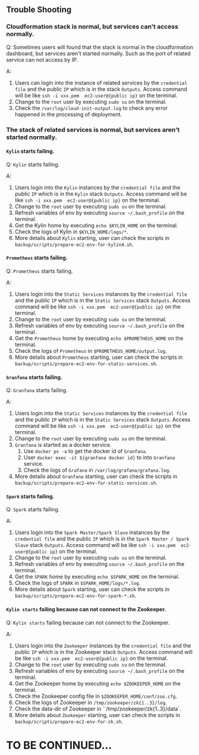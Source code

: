 ## Trouble Shooting

### Cloudformation stack is normal, but services can't access normally.

Q: Sometimes users will found that the stack is normal in the cloudformation dashboard, but services aren't started normally. Such as the port of related service can not access by IP.

A: 

1. Users can login into the instance of related services by the `credential file` and the public `IP` which is in the stack `Outputs`.  Access command will be like `ssh -i xxx.pem  ec2-user@{public ip}` on the terminal.
2. Change to the `root` user by executing `sudo su` on the terminal.
3. Check the `/var/log/cloud-init-output.log` to check any error happened in the processing of deployment.



### The stack of related services is normal, but services aren't started normally.

#### `Kylin` starts failing.

Q: `Kylin` starts failing.

A: 

1. Users login into the `Kylin` instances by the `credential file` and the public `IP` which is in the `Kylin` stack `Outputs`.  Access command will be like `ssh -i xxx.pem  ec2-user@{public ip}` on the terminal.
2. Change to the `root` user by executing `sudo su` on the terminal.
3. Refresh variables of env by executing `source ~/.bash_profile` on the terminal.
4. Get the Kylin home by executing `echo $KYLIN_HOME` on the terminal.
5. Check the logs of Kylin in `$KYLIN_HOME/logs/*`.
6. More details about `Kylin` starting, user can check the scripts in `backup/scripts/prepare-ec2-env-for-kylin4.sh`.



#### `Prometheus` starts failing.

Q: `Prometheus` starts failing.

A:

1. Users login into the `Static Services` instances by the `credential file` and the public `IP` which is in the `Static Services` stack `Outputs`.  Access command will be like `ssh -i xxx.pem  ec2-user@{public ip}` on the terminal.
2. Change to the `root` user by executing `sudo su` on the terminal.
3. Refresh variables of env by executing `source ~/.bash_profile` on the terminal.
4. Get the `Prometheus` home by executing `echo $PROMETHEUS_HOME` on the terminal.
5. Check the logs of `Prometheus` in `$PROMETHEUS_HOME/output.log`.
6. More details about `Prometheus` starting, user can check the scripts in `backup/scripts/prepare-ec2-env-for-static-services.sh`.



#### `Granfana` starts failing.

Q: `Granfana` starts failing.

A:

1. Users login into the `Static Services` instances by the `credential file` and the public `IP` which is in the `Static Services` stack `Outputs`.  Access command will be like `ssh -i xxx.pem  ec2-user@{public ip}` on the terminal.
2. Change to the `root` user by executing `sudo su` on the terminal.
3. `Granfana` is started as a docker service.
   1. Use `docker ps -a` to get the docker id of  `Granfana`.
   2. User `docker exec -it ${granfana docker id}` to into `Granfana` service.
   3. Check the logs of  `Grafana` in `/var/log/grafana/grafana.log`.
4. More details about `Granfana` starting, user can check the scripts in `backup/scripts/prepare-ec2-env-for-static-services.sh`.



#### `Spark` starts failing.

Q: `Spark` starts failing.

A:

1. Users login into the `Spark Master/Spark Slave` instances by the `credential file` and the public `IP` which is in the `Spark Master / Spark Slave` stack `Outputs`.  Access command will be like `ssh -i xxx.pem  ec2-user@{public ip}` on the terminal.
2. Change to the `root` user by executing `sudo su` on the terminal.
3. Refresh variables of env by executing `source ~/.bash_profile` on the terminal.
4. Get the `SPARK` home by executing `echo $SPARK_HOME` on the terminal.
5. Check the logs of `SPARK` in `$SPARK_HOME/logs/*.log`.
6. More details about `Spark` starting, user can check the scripts in `backup/scripts/prepare-ec2-env-for-spark-*.sh`.



#### `Kylin starts` failing because can not connect to the Zookeeper.

Q: `Kylin starts` failing because can not connect to the Zookeeper.

A: 

1. Users login into the `Zookeeper` instances by the `credential file` and the public `IP` which is in the Zookeeper stack `Outputs`.  Access command will be like `ssh -i xxx.pem  ec2-user@{public ip}` on the terminal.
2. Change to the `root` user by executing `sudo su` on the terminal.
3. Refresh variables of env by executing `source ~/.bash_profile` on the terminal.
4. Get the Zookeeper home by executing `echo $ZOOKEEPER_HOME` on the terminal.
5. Check the Zookeeper config file in `$ZOOKEEPER_HOME/conf/zoo.cfg`.
6. Check the logs of Zookeeper in `/tmp/zookeeper/zk{1..3}/log`.
7. Check the data-dir of Zookeeper in ``/tmp/zookeeper/zk{1..3}/data`.
8. More details about `Zookeeper` starting, user can check the scripts in `backup/scripts/prepare-ec2-env-for-zk.sh`.



# TO BE CONTINUED...



